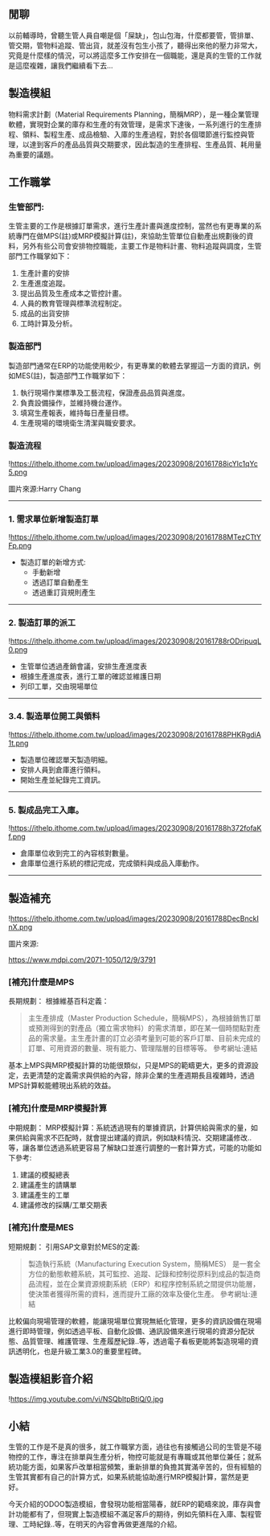 ## 閒聊

以前輔導時，曾聽生管人員自嘲是個「屎缺」，包山包海，什麼都要管，管排單、管交期，管物料追蹤、管出貨，就差沒有包生小孩了，聽得出來他的壓力非常大，究竟是什麼樣的情況，可以將這麼多工作安排在一個職能，還是真的生管的工作就是這麼複雜，讓我們繼續看下去...

## 製造模組

物料需求計劃（Material Requirements Planning，簡稱MRP），是一種企業管理軟體，實現對企業的庫存和生產的有效管理，是需求下達後，一系列進行的生產排程、領料、製程生產、成品檢驗、入庫的生產過程，對於各個環節進行監控與管理，以達到客戶的產品品質與交期要求，因此製造的生產排程、生產品質、耗用量為重要的議題。

## 工作職掌

### 生管部門:

生管主要的工作是根據訂單需求，進行生產計畫與進度控制，當然也有更專業的系統專門在做MPS(註)或MRP模擬計算(註)，來協助生管單位自動產出規劃後的資料，另外有些公司會安排物控職能，主要工作是物料計畫、物料追蹤與調度，生管部門工作職掌如下：

1. 生產計畫的安排
2. 生產進度追蹤。
3. 提出品質及生產成本之管控計畫。
4. 人員的教育管理與標準流程制定。
5. 成品的出貨安排
6. 工時計算及分析。

### 製造部門

製造部門通常在ERP的功能使用較少，有更專業的軟體去掌握這一方面的資訊，例如MES(註)，製造部門工作職掌如下：

1. 執行現場作業標準及工藝流程，保證產品品質與進度。
2. 負責設備操作，並維持機台運作。
3. 填寫生產報表，維持每日產量目標。
4. 生產現場的環境衛生清潔與職安要求。

### 製造流程

!https://ithelp.ithome.com.tw/upload/images/20230908/20161788icYlc1qYc5.png

圖片來源:Harry Chang

---

### 1. 需求單位新增製造訂單

!https://ithelp.ithome.com.tw/upload/images/20230908/20161788MTezCTtYFp.png

- 製造訂單的新增方式:
    - 手動新增
    - 透過訂單自動產生
    - 透過重訂貨規則產生

---

### 2. 製造訂單的派工

!https://ithelp.ithome.com.tw/upload/images/20230908/20161788rODripuqL0.png

- 生管單位透過產銷會議，安排生產進度表
- 根據生產進度表，進行工單的確認並維護日期
- 列印工單，交由現場單位

---

### 3.4. 製造單位開工與領料

!https://ithelp.ithome.com.tw/upload/images/20230908/20161788PHKRgdiA1t.png

- 製造單位確認單天製造明細。
- 安排人員到倉庫進行領料。
- 開始生產並紀錄完工資訊。

---

### 5. 製成品完工入庫。

!https://ithelp.ithome.com.tw/upload/images/20230908/20161788h372fofaKf.png

- 倉庫單位收到完工的內容核對數量。
- 倉庫單位進行系統的標記完成，完成領料與成品入庫動作。

---

## 製造補充

!https://ithelp.ithome.com.tw/upload/images/20230908/20161788DecBnckInX.png

圖片來源:

https://www.mdpi.com/2071-1050/12/9/3791

### [補充]什麼是MPS

長期規劃：
根據維基百科定義：

> 主生產排成（Master Production Schedule，簡稱MPS），為根據銷售訂單或預測得到的對產品（獨立需求物料）的需求清單，即在某一個時間點對產品的需求量。主生產計畫的訂立必須考量到可能的客戶訂單、目前未完成的訂單、可用資源的數量、現有能力、管理階層的目標等等。
參考網址:連結
> 

基本上MPS與MRP模擬計算的功能很類似，只是MPS的範疇更大，更多的資源設定，去更清楚的定義需求與供給的內容，除非企業的生產週期長且複雜時，透過MPS計算較能體現出系統的效益。

### [補充]什麼是MRP模擬計算

中期規劃：
MRP模擬計算：系統透過現有的單據資訊，計算供給與需求的量，如果供給與需求不匹配時，就會提出建議的資訊，例如缺料情況、交期建議修改..等，讓各單位透過系統更容易了解缺口並進行調整的一套計算方式，可能的功能如下參考:

1. 建議的模擬總表
2. 建議產生的請購單
3. 建議產生的工單
4. 建議修改的採購/工單交期表

### [補充]什麼是MES

短期規劃：
引用SAP文章對於MES的定義:

> 製造執行系統（Manufacturing Execution System，簡稱MES） 是一套全方位的動態軟體系統，其可監控、追蹤、記錄和控制從原料到成品的製造商品流程，並在企業資源規劃系統（ERP）和程序控制系統之間提供功能層，使決策者獲得所需的資料，進而提升工廠的效率及優化生產。
參考網址:連結
> 

比較偏向現場管理的軟體，能讓現場單位實現無紙化管理，更多的資訊設備在現場進行即時管理，例如透過平板、自動化設備、通訊設備來進行現場的資源分配狀態、品質管理、維護管理、生產履歷紀錄..等，透過電子看板更能將製造現場的資訊透明化，也是升級工業3.0的重要里程碑。

## 製造模組影音介紹

!https://img.youtube.com/vi/NSQbltpBtiQ/0.jpg

## 小結

生管的工作是不是真的很多，就工作職掌方面，過往也有接觸過公司的生管是不碰物控的工作，專注在排單與生產分析，物控可能就是有專職或其他單位兼任；就系統功能方面，如果客戶改單相當頻繁，重新排單的負擔其實滿辛苦的，但有經驗的生管其實都有自己的計算方式，如果系統能協助進行MRP模擬計算，當然是更好。

今天介紹的ODOO製造模組，會發現功能相當陽春，就ERP的範疇來說，庫存與會計功能都有了，但現實上製造模組不滿足客戶的期待，例如先領料在入庫、製程管理、工時紀錄..等，在明天的內容會再做更進階的介紹。
